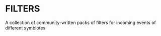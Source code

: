 # FILTERS
A collection of community-written packs of filters for incoming events of different symbiotes
